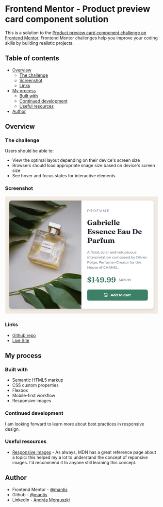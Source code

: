 # Frontend Mentor - Product preview card component solution

This is a solution to the [Product preview card component challenge on Frontend Mentor](https://www.frontendmentor.io/challenges/product-preview-card-component-GO7UmttRfa). Frontend Mentor challenges help you improve your coding skills by building realistic projects.

## Table of contents

- [Overview](#overview)
  - [The challenge](#the-challenge)
  - [Screenshot](#screenshot)
  - [Links](#links)
- [My process](#my-process)
  - [Built with](#built-with)
  - [Continued development](#continued-development)
  - [Useful resources](#useful-resources)
- [Author](#author)

## Overview

### The challenge

Users should be able to:

- View the optimal layout depending on their device's screen size
- Browsers should load appropriate image size based on device's screen size
- See hover and focus states for interactive elements

### Screenshot

![](./screenshot.png)

### Links

- [Github repo](https://github.com/morauszkia/fm-product-preview-card)
- [Live Site](https://morauszkia.github.io/fm-product-preview-card/)

## My process

### Built with

- Semantic HTML5 markup
- CSS custom properties
- Flexbox
- Mobile-first workflow
- Responsive images

### Continued development

I am looking forward to learn more about best practices in responsive design.

### Useful resources

- [Responsive images](https://developer.mozilla.org/en-US/docs/Learn/HTML/Multimedia_and_embedding/Responsive_images) - As always, MDN has a great reference page about a topic: this helped my a lot to understand the concept of reponsive images. I'd recommend it to anyone still learning this concept.

## Author

- Frontend Mentor - [@mantis](https://www.frontendmentor.io/profile/morauszkia)
- Github - [@mantis](https://github.com/morauszkia)
- LinkedIn - [András Morauszki](https://www.linkedin.com/in/andras-morauszki/)
